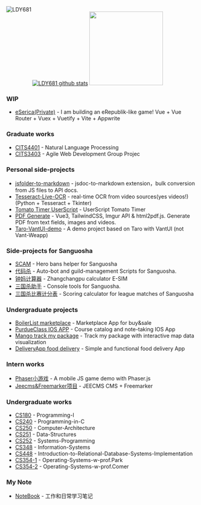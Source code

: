 

<img align="left" src="http://ww1.sinaimg.cn/large/006vZSEGgy1gh80xum1u5j304405s3zs.jpg" alt="LDY681"/>

[![LDY681 github stats](https://github-readme-stats.vercel.app/api?username=LDY681&count_private=true)](https://github.com/LDY681)
<img style="height: 195px;" src="https://github-readme-stats.vercel.app/api/top-langs/?username=LDY681&langs_count=10&layout=compact&custom_title=%22Dayu%20Liu%27s%20Most%20Used%20Languages%22" alt="">

### WIP
- [eSerica(Private)](https://github.com/eSericaLab) - I am building an eRepublik-like game! Vue + Vue Router + Vuex + Vuetify + Vite + Appwrite

### Graduate works
- [CITS4401](https://github.com/LDY681/CITS4401) - Natural Language Processing
- [CITS3403](https://github.com/riceEx/CITS3403-project) - Agile Web Development Group Projec

### Personal side-projects
- [jsfolder-to-markdown](https://github.com/LDY681/jsfolder-to-markdown) - jsdoc-to-markdown extension，bulk conversion from JS files to API docs.
- [Tesseract-Live-OCR](https://github.com/LDY681/Tesseract-Live-OCR) - real-time OCR from video sources(yes videos!) (Python + Tesseract + Tkinter)
- [Tomato Timer UserScript](https://github.com/LDY681/Tomato-Timer-UserScript) - UserScript Tomato Timer
- [PDF Generate](https://github.com/LDY681/pdf-generate) - Vue3, TailwindCSS, Imgur API & html2pdf.js. Generate PDF from text fields, images and videos.
- [Taro-VantUI-demo](https://github.com/LDY681/Taro-VantUI-demo) - A demo project based on Taro with VantUI (not Vant-Weapp)

### Side-projects for Sanguosha
- [SCAM](https://github.com/suanguosha/SCAM) - Hero bans helper for Sanguosha
- [代码杀](https://github.com/suanguosha/sgs_scripts) - Auto-bot and guild-management Scripts for Sanguosha.
- [钟妈计算器](https://github.com/suanguosha/zhongma-calc) - Zhangchangpu calculator E-SIM
- [三国杀助手](https://github.com/suanguosha/sgs_zhushou) - Console tools for Sanguosha.
- [三国杀比赛计分表](https://github.com/suanguosha/Sanguosha-League-Table) - Scoring calculator for league matches of Sanguosha
  
### Undergraduate projects
- [BoilerList marketplace](https://github.com/LDY681/BoilerList) - Marketplace App for buy&sale
- [PurdueClass IOS APP](https://github.com/LDY681/PurdueClass) - Course catalog and note-taking IOS App
- [Mango track my package](https://github.com/LDY681/Mango) - Track my package with interactive map data visualization
- [DeliveryApp food delivery](https://github.com/LDY681/Delivery-app) - Simple and functional food delivery App

### Intern works
- [Phaser小游戏](https://github.com/LDY681/Phaser-Demo) - A mobile JS game demo with Phaser.js
- [Jeecms&Freemarker项目](https://github.com/LDY681/jeecms-demo) - JEECMS CMS + Freemarker

### Undergraduate works
- [CS180](https://github.com/LDY681/CS-180-Programming-I) - Programming-I
- [CS240](https://github.com/LDY681/CS-240-Programming-in-C) - Programming-in-C
- [CS250](https://github.com/LDY681/CS-250-Computer-Architecture) - Computer-Architecture
- [CS251](https://github.com/LDY681/CS-251-Data-Structures) - Data-Structures
- [CS252](https://github.com/LDY681/CS-252-Systems-Programming) - Systems-Programming
- [CS348](https://github.com/LDY681/CS-348-Information-Systems) - Information-Systems
- [CS448](https://github.com/LDY681/CS-448-Introduction-to-Relational-Database-Systems-Implementation) - Introduction-to-Relational-Database-Systems-Implementation
- [CS354-1](https://github.com/LDY681/CS-354-Operating-Systems-w-prof.Park) - Operating-Systems-w-prof.Park
- [CS354-2](https://github.com/LDY681/CS-354-Operating-Systems-w-prof.Comer) - Operating-Systems-w-prof.Comer

### My Note
- [NoteBook](https://github.com/LDY681/notebook) - 工作和日常学习笔记
